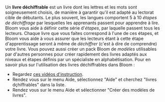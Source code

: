 Un **livre déchiffrable** est un livre dont les lettres et les mots sont soigneusement choisis, de manière à garantir qu'il est adapté au lectorat cible de débutants. Le plus souvent, les langues comportent 5 à 10 *étapes de déchiffrage* par lesquelles les apprenants passent pour apprendre à lire.
Bloom vous aide à définir cette série d'*étapes*, par laquelle passent tous les lecteurs. Chaque livre que vous faites correspond à l'une de ces étapes, et Bloom vous aide à vous assurer que les lecteurs étant à cette étape d'apprentissage seront à même de *déchiffrer* (c'est à dire de comprendre) votre livre.
Vous pouvez aussi créer un pack Bloom de *modèles* utilisables par d'autres personnes pour créer rapidement des livres adaptés aux niveaux et étapes définis par un spécialiste en alphabétisation.
Pour en savoir plus sur l'utilisation des livres déchiffrables dans Bloom :
- Regardez [ces vidéos d'instruction](http://tiny.cc/8vbwux).
- Rendez vous sur le menu Aide, sélectionnez "Aide" et cherchez "livres dçhiffrables" dans la liste.
- Rendez vous sur le menu Aide et sélectionner "Créer des modèles de livres".
